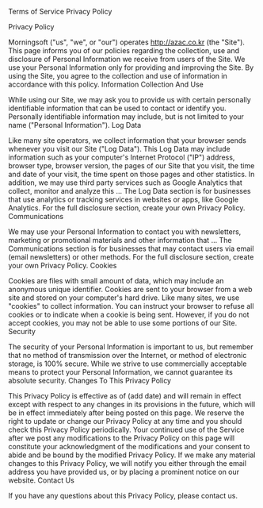 Terms of Service Privacy Policy

Privacy Policy

Morningsoft ("us", "we", or "our") operates http://azac.co.kr (the "Site"). This page informs you of our policies regarding the collection, use and disclosure of Personal Information we receive from users of the Site. 
We use your Personal Information only for providing and improving the Site. By using the Site, you agree to the collection and use of information in accordance with this policy. 
Information Collection And Use

While using our Site, we may ask you to provide us with certain personally identifiable information that can be used to contact or identify you. Personally identifiable information may include, but is not limited to your name ("Personal Information"). 
Log Data

Like many site operators, we collect information that your browser sends whenever you visit our Site ("Log Data"). 
This Log Data may include information such as your computer's Internet Protocol ("IP") address, browser type, browser version, the pages of our Site that you visit, the time and date of your visit, the time spent on those pages and other statistics. 
In addition, we may use third party services such as Google Analytics that collect, monitor and analyze this … 
The Log Data section is for businesses that use analytics or tracking services in websites or apps, like Google Analytics. For the full disclosure section, create your own Privacy Policy. 
Communications

We may use your Personal Information to contact you with newsletters, marketing or promotional materials and other information that ... 
The Communications section is for businesses that may contact users via email (email newsletters) or other methods. For the full disclosure section, create your own Privacy Policy. 
Cookies

Cookies are files with small amount of data, which may include an anonymous unique identifier. Cookies are sent to your browser from a web site and stored on your computer's hard drive. 
Like many sites, we use "cookies" to collect information. You can instruct your browser to refuse all cookies or to indicate when a cookie is being sent. However, if you do not accept cookies, you may not be able to use some portions of our Site. 
Security

The security of your Personal Information is important to us, but remember that no method of transmission over the Internet, or method of electronic storage, is 100% secure. While we strive to use commercially acceptable means to protect your Personal Information, we cannot guarantee its absolute security. 
Changes To This Privacy Policy

This Privacy Policy is effective as of (add date) and will remain in effect except with respect to any changes in its provisions in the future, which will be in effect immediately after being posted on this page. 
We reserve the right to update or change our Privacy Policy at any time and you should check this Privacy Policy periodically. Your continued use of the Service after we post any modifications to the Privacy Policy on this page will constitute your acknowledgment of the modifications and your consent to abide and be bound by the modified Privacy Policy. 
If we make any material changes to this Privacy Policy, we will notify you either through the email address you have provided us, or by placing a prominent notice on our website. 
Contact Us

If you have any questions about this Privacy Policy, please contact us. 
